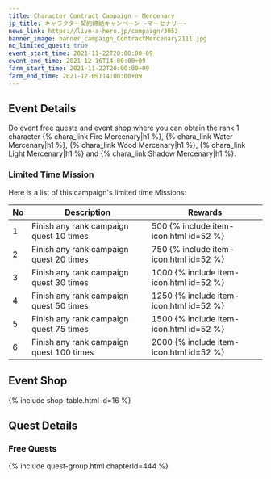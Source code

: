 ```yaml
---
title: Character Contract Campaign - Mercenary
jp_title: キャラクター契約締結キャンペーン -マーセナリー-
news_link: https://live-a-hero.jp/campaign/3053
banner_image: banner_campaign_ContractMercenary2111.jpg
no_limited_quest: true
event_start_time: 2021-11-22T20:00:00+09
event_end_time: 2021-12-16T14:00:00+09
farm_start_time: 2021-11-22T20:00:00+09
farm_end_time: 2021-12-09T14:00:00+09
---
```


## Event Details

Do event free quests and event shop where you can obtain the rank 1 character {% chara_link Fire Mercenary|h1 %}, {% chara_link Water Mercenary|h1 %}, {% chara_link Wood Mercenary|h1 %}, {% chara_link Light Mercenary|h1 %} and {% chara_link Shadow Mercenary|h1 %}.

### Limited Time Mission

Here is a list of this campaign's limited time Missions:

| No  | Description      | Rewards      |
|----|-----------------------------------------------------------|----------------|
| 1  | Finish any rank campaign quest 10 times | 500 {% include item-icon.html id=52 %}    |
| 2  | Finish any rank campaign quest 20 times | 750 {% include item-icon.html id=52 %}    |
| 3  | Finish any rank campaign quest 30 times | 1000 {% include item-icon.html id=52 %}    |
| 4  | Finish any rank campaign quest 50 times | 1250 {% include item-icon.html id=52 %}    |
| 5  | Finish any rank campaign quest 75 times | 1500 {% include item-icon.html id=52 %}    |
| 6  | Finish any rank campaign quest 100 times | 2000 {% include item-icon.html id=52 %}    |

## Event Shop

{% include shop-table.html id=16 %}

## Quest Details

### Free Quests

{% include quest-group.html chapterId=444 %}
